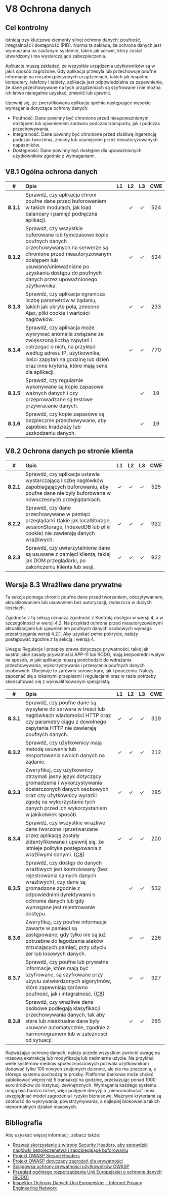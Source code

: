 # V8 Ochrona danych

## Cel kontrolny

Istnieją trzy kluczowe elementy silnej ochrony danych: poufność, integralność i dostępność (PID). Norma ta zakłada, że ochrona danych jest wymuszana na zaufanym systemie, takim jak serwer, który został utwardzony i ma wystarczające zabezpieczenia.

Aplikacje muszą zakładać, że wszystkie urządzenia użytkowników są w jakiś sposób zagrożone. Gdy aplikacja przesyła lub przechowuje poufne informacje na niezabezpieczonych urządzeniach, takich jak wspólne komputery, telefony i tablety, aplikacja jest odpowiedzialna za zapewnienie, że dane przechowywane na tych urządzeniach są szyfrowane i nie można ich łatwo nielegalnie uzyskać, zmienić lub ujawnić.

Upewnij się, że zweryfikowana aplikacja spełnia następujące wysokie wymagania dotyczące ochrony danych:

* Poufność: Dane powinny być chronione przed nieupoważnionym dostępem lub ujawnieniem zarówno podczas transportu, jak i podczas przechowywania.
* Integralność: Dane powinny być chronione przed złośliwą ingerencją podczas tworzenia, zmiany lub usunięciem przez nieautoryzowanych napastników.
* Dostępność: Dane powinny być dostępne dla upoważnionych użytkowników zgodnie z wymaganiami.

## V8.1 Ogólna ochrona danych

| # | Opis | L1 | L2 | L3 | CWE |
| :---: | :--- | :---: | :---:| :---: | :---: |
| **8.1.1** | Sprawdź, czy aplikacja chroni poufne dane przed buforowaniem w takich modułach, jak load balancery i pamięć podręczna aplikacji. | | ✓ | ✓ | 524 |
| **8.1.2** | Sprawdź, czy wszystkie buforowane lub tymczasowe kopie poufnych danych przechowywanych na serwerze są chronione przed nieautoryzowanym dostępem lub usuwane/unieważniane po uzyskaniu dostępu do poufnych danych przez upoważnionego użytkownika. | | ✓ | ✓ | 524 |
| **8.1.3** | Sprawdź, czy aplikacja ogranicza liczbę parametrów w żądaniu, takich jak ukryte pola, zmienne Ajax, pliki cookie i wartości nagłówków. | | ✓ | ✓ | 233 |
| **8.1.4** | Sprawdź, czy aplikacja może wykrywać anomalia związane ze zwiększoną liczbą zapytań i ostrzegać o nich, na przykład według adresu IP, użytkownika, ilości zapytań na godzinę lub dzień oraz inne kryteria, które mają sens dla aplikacji. | | ✓ | ✓ | 770 |
| **8.1.5** | Sprawdź, czy regularnie wykonywane są kopie zapasowe ważnych danych i czy przeprowadzane są testowe przywracanie danych. | | | ✓ | 19 |
| **8.1.6** | Sprawdź, czy kopie zapasowe są bezpiecznie przechowywane, aby zapobiec kradzieży lub uszkodzeniu danych. | | | ✓ | 19 |

## V8.2 Ochrona danych po stronie klienta

| # | Opis | L1 | L2 | L3 | CWE |
| :---: | :--- | :---: | :---:| :---: | :---: |
| **8.2.1** | Sprawdź, czy aplikacja ustawia wystarczającą liczbę nagłówków zapobiegających buforowaniu, aby poufne dane nie były buforowane w nowoczesnych przeglądarkach. | ✓ | ✓ | ✓ | 525 |
| **8.2.2** | Sprawdź, czy dane przechowywane w pamięci przeglądarki (takie jak localStorage, sessionStorage, IndexedDB lub pliki cookie) nie zawierają danych wrażliwych. | ✓ | ✓ | ✓ | 922 |
| **8.2.3** | Sprawdź, czy uwierzytelnione dane są usuwane z pamięci klienta, takiej jak DOM przeglądarki, po zakończeniu klienta lub sesji. | ✓ | ✓ | ✓ | 922 |

## Wersja 8.3 Wrażliwe dane prywatne

Ta sekcja pomaga chronić poufne dane przed tworzeniem, odczytywaniem, aktualizowaniem lub usuwaniem bez autoryzacji, zwłaszcza w dużych ilościach.

Zgodność z tą sekcją oznacza zgodność z Kontrolą dostępu w wersji 4, a w szczególności w wersji 4.2. Na przykład ochrona przed nieautoryzowanymi aktualizacjami lub ujawnieniem poufnych danych osobowych wymaga przestrzegania wersji 4.2.1. Aby uzyskać pełne pokrycie, należy postępować zgodnie z tą sekcją i wersją 4.

Uwaga: Regulacje i przepisy prawa dotyczące prywatności, takie jak australijskie zasady prywatności APP-11 lub RODO, mają bezpośredni wpływ na sposób, w jaki aplikacje muszą podchodzić do wdrażania przechowywania, wykorzystywania i przesyłania poufnych danych osobowych. Obejmuje to zarówno surowe kary, jak i pouczenia. Należy zapoznać się z lokalnymi przepisami i regulacjami oraz w razie potrzeby skonsultować się z wykwalifikowanym specjalistą.

| # | Opis | L1 | L2 | L3 | CWE |
| :---: | :--- | :---: | :---:| :---: | :---: |
| **8.3.1** | Sprawdź, czy poufne dane są wysyłane do serwera w treści lub nagłówkach wiadomości HTTP oraz czy parametry ciągu z dowolnego zapytania HTTP nie zawierają poufnych danych. | ✓ | ✓ | ✓ | 319 |
| **8.3.2** | Sprawdź, czy użytkownicy mają metodę usuwania lub eksportowania swoich danych na żądanie. | ✓ | ✓ | ✓ | 212 |
| **8.3.3** | Zweryfikuj, czy użytkownicy otrzymali jasny język dotyczący gromadzenia i wykorzystywania dostarczonych danych osobowych oraz czy użytkownicy wyrazili zgodę na wykorzystanie tych danych przed ich wykorzystaniem w jakikolwiek sposób. | ✓ | ✓ | ✓ | 285 |
| **8.3.4** | Sprawdź, czy wszystkie wrażliwe dane tworzone i przetwarzane przez aplikację zostały zidentyfikowane i upewnij się, że istnieje polityka postępowania z wrażliwymi danymi. ([C8](https://owasp.org/www-project-proactive-controls/#div-numbering)) | ✓ | ✓ | ✓ | 200 |
| **8.3.5** | Sprawdź, czy dostęp do danych wrażliwych jest kontrolowany (bez rejestrowania samych danych wrażliwych), czy dane są gromadzone zgodnie z odpowiednimi dyrektywami o ochronie danych lub gdy wymagane jest rejestrowanie dostępu. | | ✓ | ✓ | 532 |
| **8.3.6** | Zweryfikuj, czy poufne informacje zawarte w pamięci są zastępowane, gdy tylko nie są już potrzebne do łagodzenia ataków zrzucających pamięć, przy użyciu zer lub losowych danych. | | ✓ | ✓ | 226 |
| **8.3.7** | Sprawdź, czy poufne lub prywatne informacje, które mają być szyfrowane, są szyfrowane przy użyciu zatwierdzonych algorytmów, które zapewniają zarówno poufność, jak i integralność. ([C8](https://owasp.org/www-project-proactive-controls/#div-numbering)) | | ✓ | ✓ | 327 |
| **8.3.8** | Sprawdź, czy wrażliwe dane osobowe podlegają klasyfikacji przechowywania danych, tak aby stare lub nieaktualne dane były usuwane automatycznie, zgodnie z harmonogramem lub w zależności od sytuacji. | | ✓ | ✓ | 285 |

Rozważając ochronę danych, należy przede wszystkim zwrócić uwagę na masową ekstrakcję lub modyfikację lub nadmierne użycie. Na przykład wiele systemów mediów społecznościowych pozwala użytkownikom dodawać tylko 100 nowych znajomych dziennie, ale nie ma znaczenia, z którego systemu pochodzą te prośby. Platforma bankowa może chcieć zablokować więcej niż 5 transakcji na godzinę, przekazując ponad 1000 euro środków do instytucji zewnętrznych. Wymagania każdego systemu mogą być bardzo różne, więc podjęcie decyzji o „nienormalności” musi uwzględniać model zagrożenia i ryzyko biznesowe. Ważnymi kryteriami są zdolność do wykrywania, powstrzymywania, a najlepiej blokowania takich nienormalnych działań masowych.

## Bibliografia

Aby uzyskać więcej informacji, zobacz także:

* [Rozważ skorzystanie z witryny Security Headers, aby sprawdzić nagłówki bezpieczeństwa i zapobiegające buforowaniu](https://securityheaders.io)
* [Projekt OWASP Secure Headers](https://owasp.org/www-project-secure-headers/)
* [Projekt OWASP dotyczący zagrożeń dla prywatności](https://owasp.org/www-project-top-10-privacy-risks/)
* [Ściągawka ochrony prywatności użytkowników OWASP](https://cheatsheetseries.owasp.org/cheatsheets/User_Privacy_Protection_Cheat_Sheet.html)
* [Przegląd ogólnego rozporządzenia Unii Europejskiej o ochronie danych (RODO)](https://edps.europa.eu/data-protection_en)
* [Inspektor Ochrony Danych Unii Europejskiej – Internet Privacy Engineering Network](https://edps.europa.eu/data-protection/ipen-internet-privacy-engineering-network_en)
